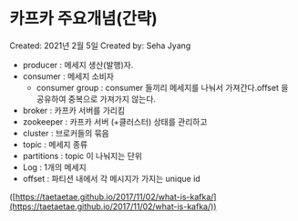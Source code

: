# 카프카 주요개념(간략)

Created: 2021년 2월 5일
Created by: Seha Jyang

- producer : 메세지 생산(발행)자.
- consumer : 메세지 소비자
    - consumer group : consumer 들끼리 메세지를 나눠서 가져간다.offset 을 공유하여 중복으로 가져가지 않는다.
- broker : 카프카 서버를 가리킴
- zookeeper : 카프카 서버 (+클러스터) 상태를 관리하고
- cluster : 브로커들의 묶음
- topic : 메세지 종류
- partitions : topic 이 나눠지는 단위
- Log : 1개의 메세지
- offset : 파티션 내에서 각 메시지가 가지는 unique id

([https://taetaetae.github.io/2017/11/02/what-is-kafka/](https://taetaetae.github.io/2017/11/02/what-is-kafka/))